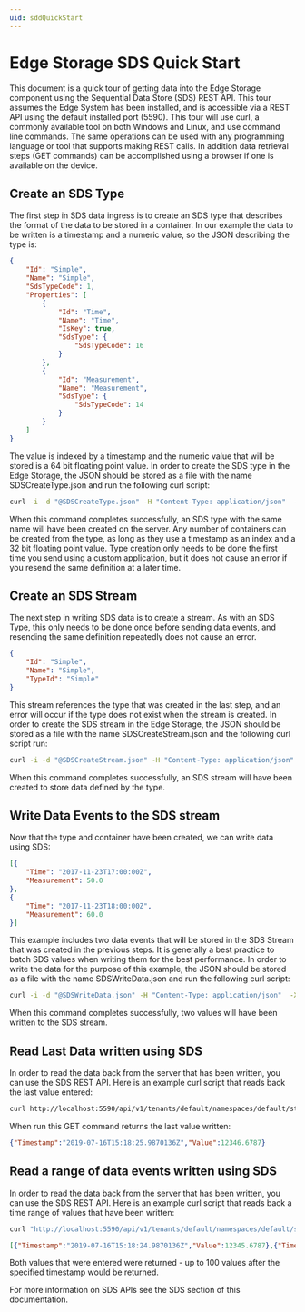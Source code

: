 ```yaml
---
uid: sddQuickStart
---
```


# Edge Storage SDS Quick Start

This document is a quick tour of getting data into the Edge Storage component using the Sequential Data Store (SDS) REST API. This tour assumes the Edge System has been installed, and is accessible via a REST API using the default installed port (5590). This tour will use curl, a commonly available tool on both Windows and Linux, and use command line commands. The same operations can be used with any programming language or tool that supports making REST calls. In addition data retrieval steps (GET commands) can be accomplished using a browser if one is available on the device.

## Create an SDS Type

The first step in SDS data ingress is to create an SDS type that describes the format of the data to be stored in a container. In our example the data to be written is a timestamp and a numeric value, so the JSON describing the type is:

```json
{
    "Id": "Simple",
    "Name": "Simple",
    "SdsTypeCode": 1,
    "Properties": [
        {
            "Id": "Time",
            "Name": "Time",
            "IsKey": true,
            "SdsType": {
                "SdsTypeCode": 16
            }
        },
        {
            "Id": "Measurement",
            "Name": "Measurement",
            "SdsType": {
                "SdsTypeCode": 14
            }
        }
    ]
}
```

The value is indexed by a timestamp and the numeric value that will be stored is a 64 bit floating point value. In order to create the SDS type in the Edge Storage, the JSON should be stored as a file with the name SDSCreateType.json and run the following curl script:

```bash
curl -i -d "@SDSCreateType.json" -H "Content-Type: application/json"  -X POST http://localhost:5590/api/v1/tenants/default/namespaces/default/types/Simple
```

When this command completes successfully, an SDS type with the same name will have been created on the server. Any number of containers can be created from the type, as long as they use a timestamp as an index and a 32 bit floating point value. Type creation only needs to be done the first time you send using a custom application, but it does not cause an error if you resend the same definition at a later time.

## Create an SDS Stream

The next step in writing SDS data is to create a stream. As with an SDS Type, this only needs to be done once before sending data events, and resending the same definition repeatedly does not cause an error.

```json
{
    "Id": "Simple",
    "Name": "Simple",
    "TypeId": "Simple"
}
```

This stream references the type that was created in the last step, and an error will occur if the type does not exist when the stream is created. In order to create the SDS stream in the Edge Storage, the JSON should be stored as a file with the name SDSCreateStream.json and the following curl script run:

```bash
curl -i -d "@SDSCreateStream.json" -H "Content-Type: application/json"  -X POST http://localhost:5590/api/v1/tenants/default/namespaces/default/streams/Simple
```

When this command completes successfully, an SDS stream will have been created to store data defined by the type.

## Write Data Events to the SDS stream

Now that the type and container have been created, we can write data using SDS:

```json
[{
    "Time": "2017-11-23T17:00:00Z",
    "Measurement": 50.0
},
{
    "Time": "2017-11-23T18:00:00Z",
    "Measurement": 60.0
}]
```

This example includes two data events that will be stored in the SDS Stream that was created in the previous steps. It is generally a best practice to batch SDS values when writing them for the best performance. In order to write the data for the purpose of this example, the JSON should be stored as a file with the name SDSWriteData.json and run the following curl script:

```bash
curl -i -d "@SDSWriteData.json" -H "Content-Type: application/json"  -X POST http://localhost:5590/api/v1/tenants/default/namespaces/default/streams/Simple/Data
```

When this command completes successfully, two values will have been written to the SDS stream.

## Read Last Data written using SDS

In order to read the data back from the server that has been written, you can use the SDS REST API. Here is an example curl script that reads back the last value entered:

```bash
curl http://localhost:5590/api/v1/tenants/default/namespaces/default/streams/MyCustomContainer/Data/Last
```

When run this GET command returns the last value written:

```json
{"Timestamp":"2019-07-16T15:18:25.9870136Z","Value":12346.6787}
```

## Read a range of data events written using SDS

In order to read the data back from the server that has been written, you can use the SDS REST API. Here is an example curl script that reads back a time range of values that have been written:

```bash
curl "http://localhost:5590/api/v1/tenants/default/namespaces/default/streams/MyCustomContainer/Data?startIndex=2019-07-08T13:00:00Z&count=100"
```

```json
[{"Timestamp":"2019-07-16T15:18:24.9870136Z","Value":12345.6787},{"Timestamp":"2019-07-16T15:18:25.9870136Z","Value":12346.6787}]
```

Both values that were entered were returned - up to 100 values after the specified timestamp would be returned.

For more information on SDS APIs see the SDS section of this documentation.
